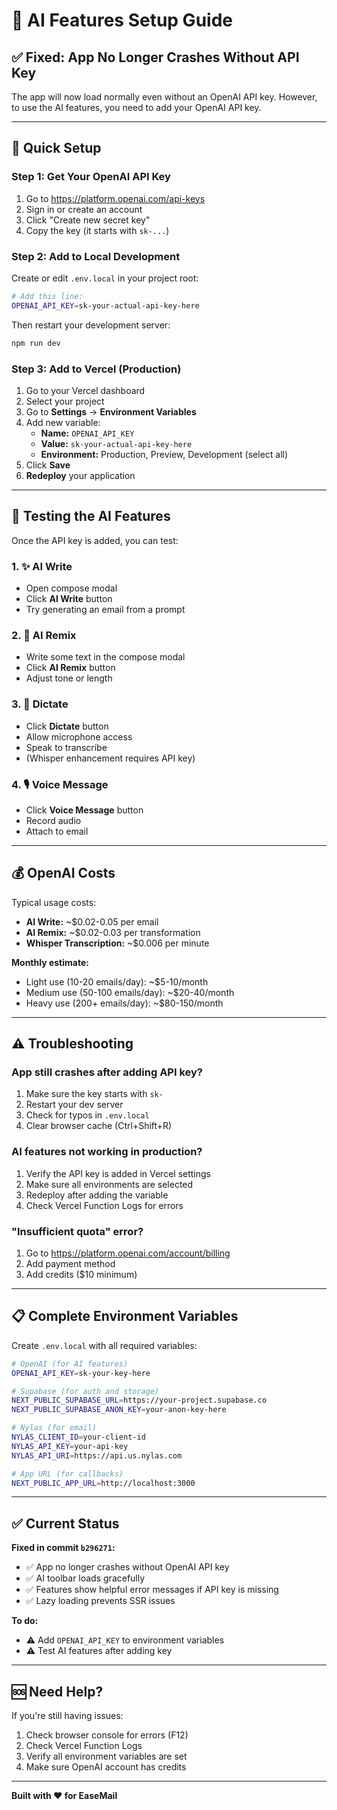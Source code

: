 # 🔑 AI Features Setup Guide

## ✅ Fixed: App No Longer Crashes Without API Key

The app will now load normally even without an OpenAI API key. However, to use the AI features, you need to add your OpenAI API key.

---

## 🚀 Quick Setup

### Step 1: Get Your OpenAI API Key

1. Go to https://platform.openai.com/api-keys
2. Sign in or create an account
3. Click "Create new secret key"
4. Copy the key (it starts with `sk-...`)

### Step 2: Add to Local Development

Create or edit `.env.local` in your project root:

```bash
# Add this line:
OPENAI_API_KEY=sk-your-actual-api-key-here
```

Then restart your development server:
```bash
npm run dev
```

### Step 3: Add to Vercel (Production)

1. Go to your Vercel dashboard
2. Select your project
3. Go to **Settings** → **Environment Variables**
4. Add new variable:
   - **Name:** `OPENAI_API_KEY`
   - **Value:** `sk-your-actual-api-key-here`
   - **Environment:** Production, Preview, Development (select all)
5. Click **Save**
6. **Redeploy** your application

---

## 🎯 Testing the AI Features

Once the API key is added, you can test:

### 1. ✨ AI Write
- Open compose modal
- Click **AI Write** button
- Try generating an email from a prompt

### 2. 🎨 AI Remix  
- Write some text in the compose modal
- Click **AI Remix** button
- Adjust tone or length

### 3. 🎤 Dictate
- Click **Dictate** button
- Allow microphone access
- Speak to transcribe
- (Whisper enhancement requires API key)

### 4. 🎙️ Voice Message
- Click **Voice Message** button
- Record audio
- Attach to email

---

## 💰 OpenAI Costs

Typical usage costs:
- **AI Write:** ~$0.02-0.05 per email
- **AI Remix:** ~$0.02-0.03 per transformation
- **Whisper Transcription:** ~$0.006 per minute

**Monthly estimate:**
- Light use (10-20 emails/day): ~$5-10/month
- Medium use (50-100 emails/day): ~$20-40/month
- Heavy use (200+ emails/day): ~$80-150/month

---

## ⚠️ Troubleshooting

### App still crashes after adding API key?
1. Make sure the key starts with `sk-`
2. Restart your dev server
3. Check for typos in `.env.local`
4. Clear browser cache (Ctrl+Shift+R)

### AI features not working in production?
1. Verify the API key is added in Vercel settings
2. Make sure all environments are selected
3. Redeploy after adding the variable
4. Check Vercel Function Logs for errors

### "Insufficient quota" error?
1. Go to https://platform.openai.com/account/billing
2. Add payment method
3. Add credits ($10 minimum)

---

## 📋 Complete Environment Variables

Create `.env.local` with all required variables:

```bash
# OpenAI (for AI features)
OPENAI_API_KEY=sk-your-key-here

# Supabase (for auth and storage)
NEXT_PUBLIC_SUPABASE_URL=https://your-project.supabase.co
NEXT_PUBLIC_SUPABASE_ANON_KEY=your-anon-key-here

# Nylas (for email)
NYLAS_CLIENT_ID=your-client-id
NYLAS_API_KEY=your-api-key
NYLAS_API_URI=https://api.us.nylas.com

# App URL (for callbacks)
NEXT_PUBLIC_APP_URL=http://localhost:3000
```

---

## ✅ Current Status

**Fixed in commit `b296271`:**
- ✅ App no longer crashes without OpenAI API key
- ✅ AI toolbar loads gracefully
- ✅ Features show helpful error messages if API key is missing
- ✅ Lazy loading prevents SSR issues

**To do:**
- ⚠️ Add `OPENAI_API_KEY` to environment variables
- ⚠️ Test AI features after adding key

---

## 🆘 Need Help?

If you're still having issues:
1. Check browser console for errors (F12)
2. Check Vercel Function Logs
3. Verify all environment variables are set
4. Make sure OpenAI account has credits

---

**Built with ❤️ for EaseMail**

